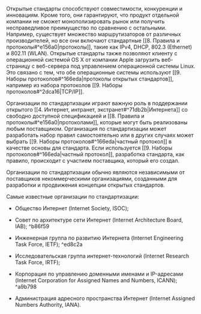 Открытые стандарты способствуют совместимости, конкуренции и инновациям. Кроме того, они гарантируют, что продукт отдельной компании не сможет монополизировать рынок или получить несправедливое преимущество по сравнению с остальными. Например, существует множество маршрутизаторов от различных производителей, но все они включают стандартные [[8. Правила и протоколы#^e156a0|протоколы]], такие как IPv4, DHCP, 802.3 (Ethernet) и 802.11 (WLAN). Открытые стандарты также позволяют клиенту с операционной системой OS X от компании Apple загрузить веб-страницу с веб-сервера под управлением операционной системы Linux. Это связано с тем, что обе операционные системы используют [[9. Наборы протоколов#^166eda|протоколы открытых стандартов]], например из набора протоколов [[9. Наборы протоколов#^2dca16|TCP/IP]].

Организации по стандартизации играют важную роль в поддержании открытого [[4. Интернет, интранет, экстранет#^71db2b|Интернета]] со свободно доступной спецификацией и [[8. Правила и протоколы#^e156a0|протоколами]], которые могут быть реализованы любым поставщиком. Организация по стандартизации может разработать набор правил самостоятельно или в других случаях может выбрать [[9. Наборы протоколов#^166eda|частный протокол]] в качестве основы для стандарта. Если используется [[9. Наборы протоколов#^166eda|частный протокол]], разработка стандарта, как правило, происходит с участием поставщика, который его создал.

Организации по стандартизации обычно являются независимыми от поставщиков некоммерческими организациями, созданными для разработки и продвижения концепции открытых стандартов.

Самые известные организации по стандартизации:

- Общество Интернет (Internet Society, ISOC);

- Совет по архитектуре сети Интернет (Internet Architecture Board, IAB);
 ^b86f59
- Инженерная группа по развитию Интернета (Internet Engineering Task Force, IETF);
 ^ed8c2a
- Исследовательская группа интернет-технологий (Internet Research Task Force, IRTF);

- Корпорация по управлению доменными именами и IP-адресами (Internet Corporation for Assigned Names and Numbers, ICANN);
 ^a9b798
- Администрация адресного пространства Интернет (Internet Assigned Numbers Authority, IANA).